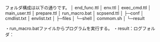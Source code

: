 フォルダ構成は以下の通りです。
│  end_func.ttl
│  env.ttl
│  exec_cmd.ttl
│  main_user.ttl
│  prepare.ttl
│  run_macro.bat
│  scpsend.ttl
│
├─conf
│      cmdlist.txt
│      envlist.txt
│
├─files
│  └─shell
│          commom.sh
│
└─result


・run_macro.batファイルからプログラムを実行する。
・result：ログフォルダ：
